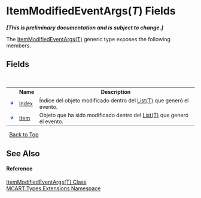 # ItemModifiedEventArgs(*T*) Fields
 _**\[This is preliminary documentation and is subject to change.\]**_

The <a href="2072ef4d-d16a-11c2-2ddd-57e940fd026c">ItemModifiedEventArgs(T)</a> generic type exposes the following members.


## Fields
&nbsp;<table><tr><th></th><th>Name</th><th>Description</th></tr><tr><td>![Public field](media/pubfield.gif "Public field")</td><td><a href="2ad0e000-9b85-7297-5b2f-e56f65947eac">Index</a></td><td>
Índice del objeto modificado dentro del <a href="e472f890-0d94-e75b-9f29-f49cc04a830f">List(T)</a> que generó el evento.</td></tr><tr><td>![Public field](media/pubfield.gif "Public field")</td><td><a href="5a1a951f-3cc0-8e2f-7b4a-b7b7e0952952">Item</a></td><td>
Objeto que ha sido modificado dentro del <a href="e472f890-0d94-e75b-9f29-f49cc04a830f">List(T)</a> que generó el evento.</td></tr></table>&nbsp;
<a href="#itemmodifiedeventargs(*t*)-fields">Back to Top</a>

## See Also


#### Reference
<a href="2072ef4d-d16a-11c2-2ddd-57e940fd026c">ItemModifiedEventArgs(T) Class</a><br /><a href="a8e71047-44e0-7000-43f0-67a6f5b9758c">MCART.Types.Extensions Namespace</a><br />